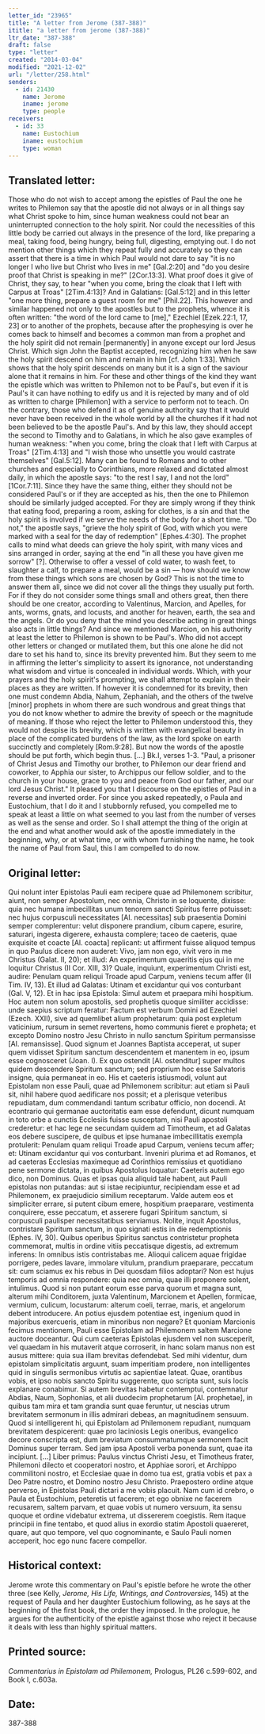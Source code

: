 ```yaml
---
letter_id: "23965"
title: "A letter from Jerome (387-388)"
ititle: "a letter from jerome (387-388)"
ltr_date: "387-388"
draft: false
type: "letter"
created: "2014-03-04"
modified: "2021-12-02"
url: "/letter/258.html"
senders:
  - id: 21430
    name: Jerome
    iname: jerome
    type: people
receivers:
  - id: 33
    name: Eustochium
    iname: eustochium
    type: woman
---
```

<h2> Translated letter:</h2>Those who do not wish to accept among the epistles of Paul the one he writes to Philemon say that the apostle did not always or in all things say what Christ spoke to him, since human weakness could not bear an uninterrupted connection to the holy spirit.  Nor could the necessities of this little body be carried out always in the presence of the lord, like preparing a meal, taking food, being hungry, being full, digesting, emptying out.  I do not mention other things which they repeat fully and accurately so they can assert that there is a time in which Paul would not dare to say "it is no longer I who live but Christ who lives in me" [Gal.2:20] and "do you desire proof that Christ is speaking in me?" [2Cor.13:3].  What proof does it give of Christ, they say, to hear "when you come, bring the cloak that I left with Carpus at Troas" [2Tim.4:13]?  And in Galatians:   [Gal.5:12] and in this letter "one more thing, prepare a guest room for me" [Phil.22].
This however and similar happened not only to the apostles but to the prophets, whence it is often written:  "the word of the lord came to [me]," Ezechiel [Ezek.22:1, 17, 23] or to another of the prophets, because after the prophesying is over he comes back to himself and becomes a common man from a prophet and the holy spirit did not remain [permanently] in anyone except our lord Jesus Christ.  Which sign John the Baptist accepted, recognizing him when he saw the holy spirit descend on him and remain in him [cf. John 1:33].  Which shows that the holy spirit descends on many but it is a sign of the saviour alone that it remains in him.  For these and other things of the kind they want the epistle which was written to Philemon not to be Paul's, but even if it is Paul's it can have nothing to edify us and it is rejected by many and of old as written to charge [Philemon] with a service to perform not to teach.  On the contrary, those who defend it as of genuine authority say that it would never have been received in the whole world by all the churches if it had not been believed to be the apostle Paul's.  And by this law, they should accept the second to Timothy and to Galatians, in which he also gave examples of human weakness:  "when you come, bring the cloak that I left with Carpus at Troas" [2Tim.4:13] and "I wish those who unsettle you would castrate themselves" [Gal.5:12].  Many can be found to Romans and to other churches and especially to Corinthians, more relaxed and dictated almost daily, in which the apostle says:  "to the rest I say, I and not the lord" [1Cor.7:11].  Since they have the same thing, either they should not be considered Paul's or if they are accepted as his, then the one to Philemon should be similarly judged accepted.
For they are simply wrong if they think that eating food, preparing a room, asking for clothes, is a sin and that the holy spirit is involved if we serve the needs of the body for a short time.  "Do not," the apostle says, "grieve the holy spirit of God, with which you were marked with a seal for the day of redemption" [Ephes.4:30].  The prophet calls to mind what deeds can grieve the holy spirit, with many vices and sins arranged in order, saying at the end "in all these you have given me sorrow" [?].  Otherwise to offer a vessel of cold water, to wash feet, to slaughter a calf, to prepare a meal, would be a sin — how should we know from these things which sons are chosen by God?  This is not the time to answer them all, since we did not cover all the things they usually put forth.  For if they do not consider some things small and others great, then there should be one creator, according to Valentinus, Marcion, and Apelles, for ants, worms, gnats, and locusts, and another for heaven, earth, the sea and the angels.  Or do you deny that the mind you describe acting in great things also acts in little things?
And since we mentioned Marcion, on his authority at least the letter to Philemon is shown to be Paul's.  Who did not accept other letters or changed or mutilated them, but this one alone he did not dare to set his hand to, since its brevity prevented him.  But they seem to me in affirming the letter's simplicity to assert its ignorance, not understanding what wisdom and virtue is concealed in individual words.  Which, with your prayers and the holy spirit's prompting, we shall attempt to explain in their places as they are written.  If however it is condemned for its brevity, then one must condemn Abdia, Nahum, Zephaniah, and the others of the twelve [minor] prophets in whom there are such wondrous and great things that you do not know whether to admire the brevity of speech or the magnitude of meaning.  If those who reject the letter to Philemon understood this, they would not despise its brevity, which is written with evangelical beauty in place of the complicated burdens of the law, as the lord spoke on earth succinctly and completely [Rom.9:28].  But now the words of the apostle should be put forth, which begin thus.
[...]
Bk.I, verses 1-3.  "Paul, a prisoner of Christ Jesus and Timothy our brother, to Philemon our dear friend and coworker, to Apphia our sister, to Archippus our fellow soldier, and to the church in your house, grace to you and peace from God our father, and our lord Jesus Christ."  It pleased you that I discourse on the epistles of Paul in a reverse and inverted order.  For since you asked repeatedly, o Paula and Eustochium, that I do it and I stubbornly refused, you compelled me to speak at least a little on what seemed to you last from the number of verses as well as the sense and order.  So I shall attempt the thing of the origin at the end and what another would ask of the apostle immediately in the beginning, why, or at what time, or with whom furnishing the name, he took the name of Paul from Saul, this I am compelled to do now.
<h2 class="mt-4"> Original letter:</h2>Qui nolunt inter Epistolas Pauli eam recipere quae ad Philemonem scribitur, aiunt, non semper Apostolum, nec omnia, Christo in se loquente, dixisse: quia nec humana imbecillitas unum tenorem sancti Spiritus ferre potuisset: nec hujus corpusculi necessitates [Al. necessitas] sub praesentia Domini semper complerentur: velut disponere prandium, cibum capere, esurire, saturari, ingesta digerere, exhausta complere; taceo de caeteris, quae exquisite et coacte [Al. coacta] replicant: ut affirment fuisse aliquod tempus in quo Paulus dicere non auderet: Vivo, jam non ego, vivit vero in me Christus (Galat. II, 20); et illud: An experimentum quaeritis ejus qui in me loquitur Christus (II Cor. XIII, 3)? Quale, inquiunt, experimentum Christi est, audire: Penulam quam reliqui Troade apud Carpum, veniens tecum affer (II Tim. IV, 13). Et illud ad Galatas: Utinam et excidantur qui vos conturbant (Gal. V, 12). Et in hac ipsa Epistola: Simul autem et praepara mihi hospitium. Hoc autem non solum apostolis, sed prophetis quoque similiter accidisse: unde saepius scriptum feratur: Factum est verbum Domini ad Ezechiel (Ezech. XXII), sive ad quemlibet alium prophetarum: quia post expletum vaticinium, rursum in semet revertens, homo communis fieret e propheta; et excepto Domino nostro Jesu Christo in nullo sanctum Spiritum permansisse [Al. remansisse]. Quod signum et Joannes Baptista acceperat, ut super quem vidisset Spiritum sanctum descendentem et manentem in eo, ipsum esse cognosceret (Joan. I). Ex quo ostendit [Al. ostenditur] super multos quidem descendere Spiritum sanctum; sed proprium hoc esse Salvatoris insigne, quia permaneat in eo. His et caeteris istiusmodi, volunt aut Epistolam non esse Pauli, quae ad Philemonem scribitur: aut etiam si Pauli sit, nihil habere quod aedificare nos possit; et a plerisque veteribus repudiatam, dum commendandi tantum scribatur officio, non docendi. At econtrario qui germanae auctoritatis eam esse defendunt, dicunt numquam in toto orbe a cunctis Ecclesiis fuisse susceptam, nisi Pauli apostoli crederetur: et hac lege ne secundam quidem ad Timotheum, et ad Galatas eos debere suscipere, de quibus et ipse humanae imbecillitatis exempla protulerit: Penulam quam reliqui Troade apud Carpum, veniens tecum affer; et: Utinam excidantur qui vos conturbant. Inveniri plurima et ad Romanos, et ad caeteras Ecclesias maximeque ad Corinthios remissius et quotidiano pene sermone dictata, in quibus Apostolus loquatur: Caeteris autem ego dico, non Dominus. Quas et ipsas quia aliquid tale habent, aut Pauli epistolas non putandas: aut si istae recipiuntur, recipiendam esse et ad Philemonem, ex praejudicio similium receptarum. Valde autem eos et simpliciter errare, si putent cibum emere, hospitium praeparare, vestimenta conquirere, esse peccatum, et asserere fugari Spiritum sanctum, si corpusculi paulisper necessitatibus serviamus. Nolite, inquit Apostolus, contristare Spiritum sanctum, in quo signati estis in die redemptionis (Ephes. IV, 30). Quibus operibus Spiritus sanctus contristetur propheta commemorat, multis in ordine vitiis peccatisque digestis, ad extremum inferens: In omnibus istis contristabas me. Alioqui calicem aquae frigidae porrigere, pedes lavare, immolare vitulum, prandium praeparare, peccatum sit: cum sciamus ex his rebus in Dei quosdam filios adoptari? Non est hujus temporis ad omnia respondere: quia nec omnia, quae illi proponere solent, intulimus. Quod si non putant eorum esse parva quorum et magna sunt, alterum mihi Conditorem, juxta Valentinum, Marcionem et Apellen, formicae, vermium, culicum, locustarum: alterum coeli, terrae, maris, et angelorum debent introducere. An potius ejusdem potentiae est, ingenium quod in majoribus exercueris, etiam in minoribus non negare? Et quoniam Marcionis fecimus mentionem, Pauli esse Epistolam ad Philemonem saltem Marcione auctore doceantur. Qui cum caeteras Epistolas ejusdem vel non susceperit, vel quaedam in his mutaverit atque corroserit, in hanc solam manus non est ausus mittere: quia sua illam brevitas defendebat. Sed mihi videntur, dum epistolam simplicitatis arguunt, suam imperitiam prodere, non intelligentes quid in singulis sermonibus virtutis ac sapientiae lateat. Quae, orantibus vobis, et ipso nobis sancto Spiritu suggerente, quo scripta sunt, suis locis explanare conabimur. Si autem brevitas habetur contemptui, contemnatur Abdias, Naum, Sophonias, et alii duodecim prophetarum [Al. prophetae], in quibus tam mira et tam grandia sunt quae feruntur, ut nescias utrum brevitatem sermonum in illis admirari debeas, an magnitudinem sensuum. Quod si intelligerent hi, qui Epistolam ad Philemonem repudiant, numquam brevitatem despicerent: quae pro laciniosis Legis oneribus, evangelico decore conscripta est, dum breviatum consummatumque sermonem facit Dominus super terram. Sed jam ipsa Apostoli verba ponenda sunt, quae ita incipiunt.
[...]
Liber primus:  Paulus vinctus Christi Jesu, et Timotheus frater, Philemoni dilecto et cooperatori nostro, et Apphiae sorori, et Archippo commilitoni nostro, et Ecclesiae quae in domo tua est, gratia vobis et pax a Deo Patre nostro, et Domino nostro Jesu Christo. Praepostero ordine atque perverso, in Epistolas Pauli dictari a me vobis placuit. Nam cum id crebro, o Paula et Eustochium, peteretis ut facerem; et ego obnixe ne facerem recusarem, saltem parvam, et quae vobis ut numero versuum, ita sensu quoque et ordine videbatur extrema, ut dissererem coegistis. Rem itaque principii in fine tentabo, et quod alius in exordio statim Apostoli quaereret, quare, aut quo tempore, vel quo cognominante, e Saulo Pauli nomen acceperit, hoc ego nunc facere compellor.
<h2 class="mt-4"> Historical context:</h2><p>Jerome wrote this commentary on Paul's epistle before he wrote the other three (see Kelly, <em>Jerome, His Life, Writings, and Controversies</em>, 145) at the request of Paula and her daughter Eustochium following, as he says at the beginning of the first book, the order they imposed. In the prologue, he argues for the authenticity of the epistle against those who reject it because it deals with less than highly spiritual matters.</p><h2 class="mt-4"> Printed source:</h2><p><em>Commentarius in Epistolam ad Philemonem,</em> Prologus, PL26 c.599-602, and Book I, c.603a.</p><h2 class="mt-4"> Date:</h2>387-388